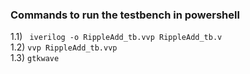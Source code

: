 ### Commands to run the testbench in powershell
  1.1)  ``` iverilog -o RippleAdd_tb.vvp RippleAdd_tb.v``` <br>
  1.2)  ``` vvp RippleAdd_tb.vvp ```<br>
  1.3)  ``` gtkwave ```
